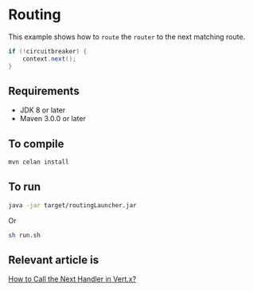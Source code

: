 # Routing

This example shows how to `route` the `router` to the next matching route.

```java
if (!circuitbreaker) {
    context.next();
}
```
                
## Requirements
* JDK 8 or later
* Maven 3.0.0 or later

## To compile
```bash
mvn celan install
```

## To run
```bash
java -jar target/routingLauncher.jar

```
Or

```bash
sh run.sh
```

## Relevant article is

[How to Call the Next Handler in Vert.x?](https://medium.com/@hakdogan/how-to-call-the-next-handler-in-vert-x-c498506c427c)